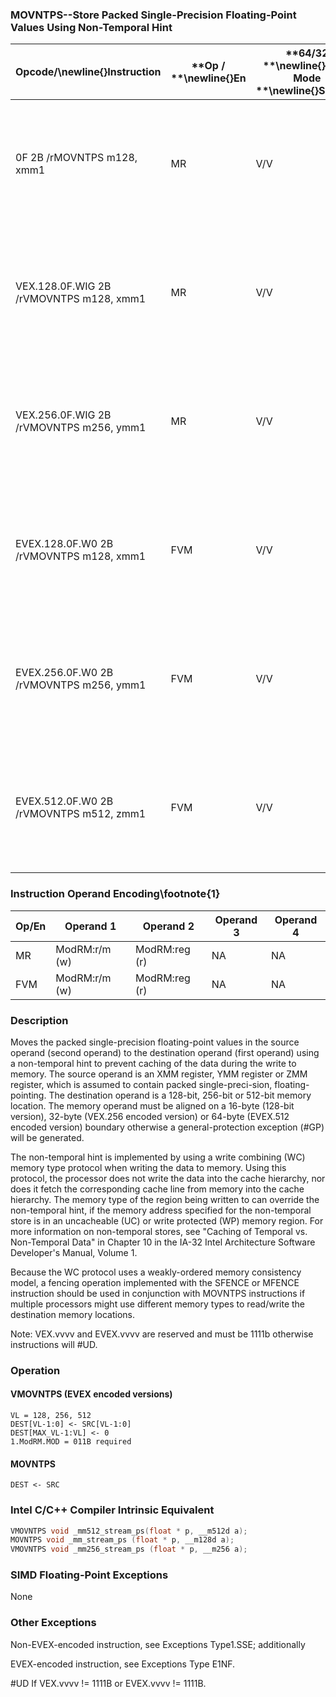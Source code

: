 ### MOVNTPS--Store Packed Single-Precision Floating-Point Values Using Non-Temporal Hint


|**Opcode/**\newline{}**Instruction**|**Op / **\newline{}**En**|**64/32 **\newline{}**bit Mode **\newline{}**Support**|**CPUID **\newline{}**Feature **\newline{}**Flag**|**Description**|
|------------------------------------|-------------------------|------------------------------------------------------|--------------------------------------------------|---------------|
|0F 2B /rMOVNTPS m128, xmm1|MR|V/V|SSE|Move packed single-precision values xmm1 to mem using non-temporal hint.|
|VEX.128.0F.WIG 2B /rVMOVNTPS m128, xmm1|MR|V/V|AVX|Move packed single-precision values xmm1 to mem using non-temporal hint.|
|VEX.256.0F.WIG 2B /rVMOVNTPS m256, ymm1|MR|V/V|AVX|Move packed single-precision values ymm1 to mem using non-temporal hint.|
|EVEX.128.0F.W0 2B /rVMOVNTPS m128, xmm1|FVM|V/V|AVX512VLAVX512F|Move packed single-precision values in xmm1 to m128 using non-temporal hint.|
|EVEX.256.0F.W0 2B /rVMOVNTPS m256, ymm1|FVM|V/V|AVX512VLAVX512F|Move packed single-precision values in ymm1 to m256 using non-temporal hint.|
|EVEX.512.0F.W0 2B /rVMOVNTPS m512, zmm1|FVM|V/V|AVX512F|Move packed single-precision values in zmm1 to m512 using non-temporal hint.|
### Instruction Operand Encoding\footnote{1}


|Op/En|Operand 1|Operand 2|Operand 3|Operand 4|
|-----|---------|---------|---------|---------|
|MR|ModRM:r/m (w)|ModRM:reg (r)|NA|NA|
|FVM|ModRM:r/m (w)|ModRM:reg (r)|NA|NA|
### Description


Moves the packed single-precision floating-point values in the source operand (second operand) to the destination operand (first operand) using a non-temporal hint to prevent caching of the data during the write to memory. The source operand is an XMM register, YMM register or ZMM register, which is assumed to contain packed single-preci-sion, floating-pointing. The destination operand is a 128-bit, 256-bit or 512-bit memory location. The memory operand must be aligned on a 16-byte (128-bit version), 32-byte (VEX.256 encoded version) or 64-byte (EVEX.512 encoded version) boundary otherwise a general-protection exception (#GP) will be generated. 

The non-temporal hint is implemented by using a write combining (WC) memory type protocol when writing the data to memory. Using this protocol, the processor does not write the data into the cache hierarchy, nor does it fetch the corresponding cache line from memory into the cache hierarchy. The memory type of the region being written to can override the non-temporal hint, if the memory address specified for the non-temporal store is in an uncacheable (UC) or write protected (WP) memory region. For more information on non-temporal stores, see "Caching of Temporal vs. Non-Temporal Data" in Chapter 10 in the IA-32 Intel Architecture Software Developer's Manual, Volume 1.

Because the WC protocol uses a weakly-ordered memory consistency model, a fencing operation implemented with the SFENCE or MFENCE instruction should be used in conjunction with MOVNTPS instructions if multiple processors might use different memory types to read/write the destination memory locations.

Note: VEX.vvvv and EVEX.vvvv are reserved and must be 1111b otherwise instructions will #UD.


### Operation
#### VMOVNTPS (EVEX encoded versions) 
```info-verb
VL = 128, 256, 512
DEST[VL-1:0] <-  SRC[VL-1:0]
DEST[MAX_VL-1:VL] <-  0
1.ModRM.MOD = 011B required
```
#### MOVNTPS
```info-verb
DEST  <- SRC
```

### Intel C/C++ Compiler Intrinsic Equivalent

```cpp
VMOVNTPS void _mm512_stream_ps(float * p, __m512d a);
MOVNTPS void _mm_stream_ps (float * p, __m128d a);
VMOVNTPS void _mm256_stream_ps (float * p, __m256 a);
```
### SIMD Floating-Point Exceptions


None

### Other Exceptions


Non-EVEX-encoded instruction, see Exceptions Type1.SSE; additionally

EVEX-encoded instruction, see Exceptions Type E1NF.

#UD If VEX.vvvv != 1111B or EVEX.vvvv != 1111B.

